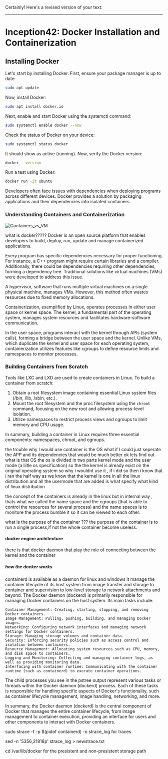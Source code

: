 Certainly! Here's a revised version of your text:

---

# Inception42: Docker Installation and Containerization

## Installing Docker

Let's start by installing Docker. First, ensure your package manager is up to date:

```bash
sudo apt update
```

Now, install Docker:

```bash
sudo apt install docker.io
```

Next, enable and start Docker using the systemctl command:

```bash
sudo systemctl enable docker --now
```

Check the status of Docker on your device:

```bash
sudo systemctl status docker
```

It should show as active (running). Now, verify the Docker version:

```bash
docker --version
```

Run a test using Docker:

```bash
docker run -it ubuntu
```




Developers often face issues with dependencies when deploying programs across different devices. Docker provides a solution by packaging applications and their dependencies into isolated containers.

### Understanding Containers and Containerization

![Containers_vs_VM](https://github.com/jeftani/inception42/assets/78095454/bfc10c85-9322-40a8-a571-598ecbbb3f0b)

what is docker?????
 Docker is an open source platform that enables developers to build, deploy, run, update and manage containerized applications.

Every program has specific dependencies necessary for proper functioning. For instance, a C++ program might require certain libraries and a compiler. Additionally, there could be dependencies requiring other dependencies, forming a dependency tree. Traditional solutions like virtual machines (VMs) were developed to address this issue.

A hypervisor, software that runs multiple virtual machines on a single physical machine, manages VMs. However, this method often wastes resources due to fixed memory allocations.

Containerization, exemplified by Linux, operates processes in either user space or kernel space. The kernel, a fundamental part of the operating system, manages system resources and facilitates hardware-software communication.

In the user space, programs interact with the kernel through APIs (system calls), forming a bridge between the user space and the kernel. Unlike VMs, which duplicate the kernel and user space for each operating system, containerization utilizes features like cgroups to define resource limits and namespaces to monitor processes.

### Building Containers from Scratch

Tools like LXC and LXD are used to create containers in Linux. To build a container from scratch:

1. Obtain a root filesystem image containing essential Linux system files (/bin, /lib, /sbin, etc.).
2. Mount the root filesystem and the proc filesystem using the `chroot` command, focusing on the new root and allowing process-level isolation.
3. Utilize namespaces to restrict process views and cgroups to limit memory and CPU usage.

In summary, building a container in Linux requires three essential components: namespaces, chroot, and cgroups.


the trouble why I would use container is the OS what if I could just seperate the APP and its dependencies that would be much better 
ok lets find out what is that OS the os is divided in two parts kernel mode and the user mode (a liitle os specification) 
so the the kernel is already exist on the original operating system so why i wouldnt use it , if i did so then i know that i ran the half way 
as we know that the kernel is one in all the linux distribution and all the usermode that are added is what specify what kind of linux distribution 

the concept of the containers is already in the linux but in internal way , thats what we called the name space and the cgroups (that is able to control the resources for several process) 
and the name spaces is to monitore the process bumble it so it can be viewed to each other.

what is the purpose of the container ???
 the purpose of the container is to run a single process,if not the whole container become useless.
 
#### docker engine architecture 
there is that docker daemon that play the role of connecting between the kernel and the container  

##### how the docker works
 containerd is available as a daemon for linux and windows it manage the container lifecycle of its host system from image transfer and storage to container and supervision to low-level storage to network attachments and beyond.
The Docker daemon (dockerd) is primarily responsible for managing Docker containers on the host system. Its main tasks include:

    Container Management: Creating, starting, stopping, and removing Docker containers.
    Image Management: Pulling, pushing, building, and managing Docker images.
    Networking: Configuring network interfaces and managing network settings for Docker containers.
    Storage: Managing storage volumes and container data.
    Security: Enforcing security policies such as access control and isolation between containers.
    Resource Management: Allocating system resources such as CPU, memory, and disk space to containers.
    Logging and Monitoring: Collecting and managing container logs, as well as providing monitoring data.
    Interfacing with container runtime: Communicating with the container runtime (such as containerd) to execute container operations.

The child processes you see in the pstree output represent various tasks or threads within the Docker daemon (dockerd) process. Each of these tasks is responsible for handling specific aspects of Docker's functionality, such as container lifecycle management, image handling, networking, and more.

In summary, the Docker daemon (dockerd) is the central component of Docker that manages the entire container lifecycle, from image management to container execution, providing an interface for users and other components to interact with Docker containers.


sudo strace -f -p $(pidof containerd) -o strace_log for traces 

sed -n '5356,21818p' strace_log > newstrace.txt

cd /var/lib/docker for the presistent and non-presistent storage path
